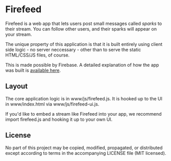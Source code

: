 Firefeed
========

Firefeed is a web app that lets users post small messages called *sparks* to
their stream. You can follow other users, and their sparks will appear on your
stream.

The unique property of this application is that it is built entirely using
client side logic - no server neccessary - other than to serve the static
HTML/CSS/JS files, of course.

This is made possible by Firebase. A detailed explanation of how the app
was built is [available here](http://firefeed.io/about.html).

Layout
------

The core application logic is in www/js/firefeed.js. It is hooked up to the
UI in www/index.html via www/js/firefeed-ui.js.

If you'd like to embed a stream like Firefeed into your app, we recommend
import firefeed.js and hooking it up to your own UI.

License
-------
No part of this project may be copied, modified, propagated, or distributed
except according to terms in the accompanying LICENSE file (MIT licensed).
